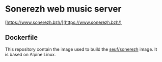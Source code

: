 # Sonerezh web music server

[https://www.sonerezh.bzh/](https://www.sonerezh.bzh/)

## Dockerfile

This repository contain the image used to build the [seuf/sonerezh](https://hub.docker.com/r/seuf/sonerezh/) image.
It is based on Alpine Linux.

